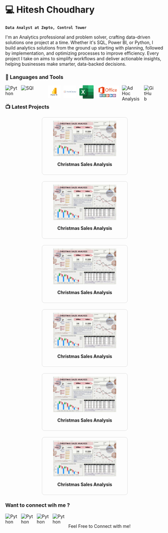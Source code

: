 # 💻 Hitesh Choudhary
**`Data Analyst at Zepto, Control Tower`**

I'm an Analytics professional and problem solver, crafting data-driven solutions one project at a time. Whether it's SQL, Power BI, or Python, I build analytics solutions from the ground up starting with planning, followed by implementation, and optimizing processes to improve efficiency. Every project I take on aims to simplify workflows and deliver actionable insights, helping businesses make smarter, data-backed decisions.

### 🧰 Languages and Tools

<img align="left" alt="Python" width="40px" style="padding-right:10px;" src="https://cdn.jsdelivr.net/gh/devicons/devicon/icons/python/python-plain.svg" /> 
<img align="left" alt="SQl" width="75px" style="padding-right:10px;" src="https://github.com/Hitesh9020/Events/blob/main/images.png"/>
<img align="left" alt="Power BI" width="40px" style="padding-right:10px;" src="https://github.com/Hitesh9020/Microsoft-Power-BI/blob/main/Power%20Bi%20Icon.png" />
<img align="left" alt="Tableau" width="40px" style="padding-right:10px;" src="https://github.com/Hitesh9020/Microsoft-Power-BI/blob/main/Tableau%20icon.png" />
<img align="left" alt="Microsoft Excel" width="45px" style="padding-right:10px;" src="https://github.com/Hitesh9020/Microsoft-Excel/blob/main/Excel%20Icon.jpeg"/>
<img align="left" alt="Microsoft Tools" width="70px" style="padding-right:10px;" src="https://github.com/Hitesh9020/Microsoft-Excel/blob/main/Microsoft%20Tools%20Icon.png" />
<img align="left" alt="Ad Hoc Analysis" width="60px" style="padding-right:10px;" src="https://github.com/Hitesh9020/Events/blob/main/Ad%20hoc%20Analysis%20%26%20Reporting.png" />
<img align="left" alt="GitHub" width="30px" style="padding-right:10px;" src="https://cdn.jsdelivr.net/gh/devicons/devicon/icons/github/github-original.svg" />
<br />
<br />


### 📺 Latest Projects 

<div align="center">
  <!-- Wrapper for two rows -->
  <div style="display: flex; flex-wrap: wrap; justify-content: center; gap: 20px;">
    <!-- Card 1 -->
    <div style="width: 250px; text-align: center; border: 1px solid #ddd; border-radius: 8px; padding: 10px;">
      <a href="https://github.com/Hitesh9020/Microsoft-Power-BI/tree/main/Christmas%20Sales%20Analysis">
        <img src="https://github.com/Hitesh9020/Microsoft-Power-BI/blob/main/Christmas%20Sales%20Analysis/Christmas%20Sales%20Analysis%20Page.png" alt="Christmas Sales Analysis" width="200"/>
      </a>
      <p><strong>Christmas Sales Analysis</strong></p>
    </div>
    <!-- Card 2 -->
    <div style="width: 250px; text-align: center; border: 1px solid #ddd; border-radius: 8px; padding: 10px;">
      <a href="https://github.com/Hitesh9020/Microsoft-Power-BI/tree/main/Christmas%20Sales%20Analysis">
        <img src="https://github.com/Hitesh9020/Microsoft-Power-BI/blob/main/Christmas%20Sales%20Analysis/Christmas%20Sales%20Analysis%20Page.png" alt="Christmas Sales Analysis" width="200"/>
      </a>
      <p><strong>Christmas Sales Analysis</strong></p>
    </div>
    <!-- Card 3 -->
    <div style="width: 250px; text-align: center; border: 1px solid #ddd; border-radius: 8px; padding: 10px;">
      <a href="https://github.com/Hitesh9020/Microsoft-Power-BI/tree/main/Christmas%20Sales%20Analysis">
        <img src="https://github.com/Hitesh9020/Microsoft-Power-BI/blob/main/Christmas%20Sales%20Analysis/Christmas%20Sales%20Analysis%20Page.png" alt="Christmas Sales Analysis" width="200"/>
      </a>
      <p><strong>Christmas Sales Analysis</strong></p>
    </div>
    <!-- Card 4 -->
    <div style="width: 250px; text-align: center; border: 1px solid #ddd; border-radius: 8px; padding: 10px;">
      <a href="https://github.com/Hitesh9020/Microsoft-Power-BI/tree/main/Christmas%20Sales%20Analysis">
        <img src="https://github.com/Hitesh9020/Microsoft-Power-BI/blob/main/Christmas%20Sales%20Analysis/Christmas%20Sales%20Analysis%20Page.png" alt="Christmas Sales Analysis" width="200"/>
      </a>
      <p><strong>Christmas Sales Analysis</strong></p>
    </div>
    <!-- Card 5 -->
    <div style="width: 250px; text-align: center; border: 1px solid #ddd; border-radius: 8px; padding: 10px;">
      <a href="https://github.com/Hitesh9020/Microsoft-Power-BI/tree/main/Christmas%20Sales%20Analysis">
        <img src="https://github.com/Hitesh9020/Microsoft-Power-BI/blob/main/Christmas%20Sales%20Analysis/Christmas%20Sales%20Analysis%20Page.png" alt="Christmas Sales Analysis" width="200"/>
      </a>
      <p><strong>Christmas Sales Analysis</strong></p>
    </div>
    <!-- Card 6 -->
    <div style="width: 250px; text-align: center; border: 1px solid #ddd; border-radius: 8px; padding: 10px;">
      <a href="https://github.com/Hitesh9020/Microsoft-Power-BI/tree/main/Christmas%20Sales%20Analysis">
        <img src="https://github.com/Hitesh9020/Microsoft-Power-BI/blob/main/Christmas%20Sales%20Analysis/Christmas%20Sales%20Analysis%20Page.png" alt="Christmas Sales Analysis" width="200"/>
      </a>
      <p><strong>Christmas Sales Analysis</strong></p>
    </div>

  </div>
</div>


### Want to connect wih me ?

[<img  align="left" alt="Python" width="40px" style="padding-right:10px;" src="https://github.com/Hitesh9020/Research_Work/blob/main/Email.png"/>](https://mail.google.com/mail/u/0/#inbox=1)  

[<img  align="left" alt="Python" width="40px" style="padding-right:10px;" src="https://github.com/Hitesh9020/Research_Work/blob/main/Instagram.jpeg"/>](https://www.instagram.com/hitesh79.80/)  

[<img  align="left" alt="Python" width="40px" style="padding-right:10px;" src="https://github.com/Hitesh9020/Research_Work/blob/main/Linkedln.png"/>](https://www.linkedin.com/in/hitesh-choudhary-9020/)  

[<img  align="left" alt="Python" width="40px" style="padding-right:10px;" src="https://github.com/Hitesh9020/Research_Work/blob/main/X%20Icon.png"/>](https://x.com/Hitesh_7980) 
<br />


Feel Free to Connect with me!

